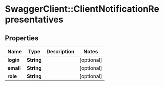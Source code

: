 # SwaggerClient::ClientNotificationRepresentatives

## Properties
Name | Type | Description | Notes
------------ | ------------- | ------------- | -------------
**login** | **String** |  | [optional] 
**email** | **String** |  | [optional] 
**role** | **String** |  | [optional] 

